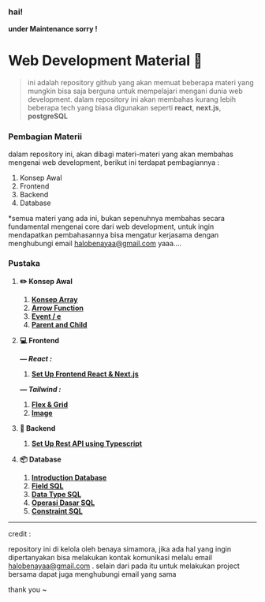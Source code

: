 ### hai!
**under Maintenance sorry !**

# Web Development Material 💾

> ini adalah repository github yang akan memuat beberapa materi yang mungkin bisa saja berguna untuk mempelajari mengani dunia web development. dalam repository ini akan membahas kurang lebih beberapa tech yang biasa digunakan seperti **react**, **next.js**, **postgreSQL**
> 

### Pembagian Materii

dalam repository ini, akan dibagi materi-materi yang akan membahas mengenai web development, berikut ini terdapat pembagiannya : 

1. Konsep Awal 
2. Frontend
3. Backend 
4. Database

*semua materi yang ada ini, bukan sepenuhnya membahas secara fundamental mengenai core dari web development, untuk ingin mendapatkan pembahasannya bisa mengatur kerjasama dengan menghubungi email [halobenayaa@gmail.com](mailto:halobenayaa@gmail.com) yaaa….

### Pustaka

1. **✏️ Konsep Awal** 
    1. [**Konsep Array**](https://github.com/benayajosuaa/Web-Dev/blob/main/Konsep/Array.md) 
    2. [**Arrow Function**](https://github.com/benayajosuaa/Web-Dev/blob/main/Konsep/Arrow%20Function.md) 
    3. [**Event / e**](https://github.com/benayajosuaa/Web-Dev/blob/main/Konsep/Event%20-%20(e).md)
    4. [**Parent and Child**](https://github.com/benayajosuaa/Web-Dev/blob/main/Konsep/Parend%20and%20Child.md)
2. **💻 Frontend**
    
    ***— React :***
    
    1. [**Set Up Frontend React & Next.js**](https://github.com/benayajosuaa/Web-Dev/blob/main/Frontend/React/Set-up%20React.md)
    
    ***— Tailwind :*** 
    
    1. [**Flex & Grid**](https://github.com/benayajosuaa/Web-Dev/blob/main/Frontend/Tailwind%20CSS/Flex%20and%20Grid.md)
    2. [**Image**](https://github.com/benayajosuaa/Web-Dev/blob/main/Frontend/Tailwind%20CSS/Image.md)
3. **🧠 Backend**
    1. [**Set Up Rest API using Typescript**](https://github.com/benayajosuaa/Web-Dev/blob/main/Backend/Set%20Up%20Rest%20API.md)
4. **📦 Database**
    1. [**Introduction Database**](https://github.com/benayajosuaa/Web-Dev/blob/main/Database/1.%20Introduction%20Database.md)
    2. [**Field SQL**](https://github.com/benayajosuaa/Web-Dev/blob/main/Database/2.%20Field%20SQL.md)
    3. [**Data Type SQL**](https://github.com/benayajosuaa/Web-Dev/blob/main/Database/3.%20Data%20Type%20SQL.md)
    4. [**Operasi Dasar SQL**](https://github.com/benayajosuaa/Web-Dev/blob/main/Database/4.%20Operasi%20Dasar%20SQL.md)
    5. [**Constraint SQL**](https://github.com/benayajosuaa/Web-Dev/blob/main/Database/5.%20Constraint%20SQL.md)

---

credit : 

repository ini di kelola oleh benaya simamora, jika ada hal yang ingin dipertanyakan bisa melakukan kontak komunikasi melalu email [halobenayaa@gmail.com](mailto:halobenayaa@gmail.com) . selain dari pada itu untuk melakukan project bersama dapat juga menghubungi email yang sama 

thank you ~
